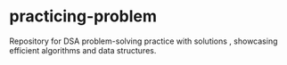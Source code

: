 # practicing-problem
Repository for DSA problem-solving practice with solutions , showcasing efficient algorithms and data structures.
